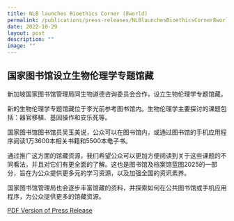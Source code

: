 ```yaml
---
title: NLB launches Bioethics Corner (8world)
permalink: /publications/press-releases/NLBlaunchesBioethicsCorner8world/
date: 2022-10-29
layout: post
description: ""
image: ""
---
```


国家图书馆设立生物伦理学专题馆藏
----------------

新加坡国家图书馆管理局同生物道德咨询委员会合作，设立生物伦理学专题馆藏。

新的生物伦理学专题馆藏位于李光前参考图书馆内。生物伦理学主要探讨的课题包括：器官移植、基因操作和安乐死等。

国家图书馆图书馆员吴玉美说，公众可以在图书馆内，或通过图书馆的手机应用程序阅读1万3600本相关书籍和5500本电子书。

通过推广这方面的馆藏资源，我们希望公众可以更加方便阅读到关于这些课题的不同看法，并且对它们有更全面的了解。这也是图书馆及档案馆蓝图2025的一部分，旨在为公众提供更多元的学习资源，以及加强全国的资讯素养。

国家图书馆管理局也会逐步丰富馆藏的资料，并探索如何在公共图书馆或手机应用程序，为公众提供更多的馆藏资源。

[PDF Version of Press Release](/files/publications/press-releases/8world%20article%20on%20Bioethics%20Corner.pdf)